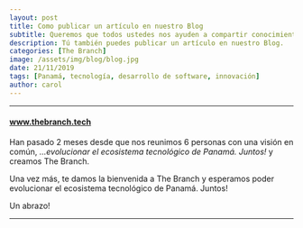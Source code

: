 ```yaml
---
layout: post
title: Como publicar un artículo en nuestro Blog
subtitle: Queremos que todos ustedes nos ayuden a compartir conocimiento. 
description: Tú también puedes publicar un artículo en nuestro Blog.
categories: [The Branch]
image: /assets/img/blog/blog.jpg
date: 21/11/2019
tags: [Panamá, tecnología, desarrollo de software, innovación]
author: carol
---
```


****

#### www.thebranch.tech

Han pasado 2 meses desde que nos reunimos 6 personas con una visión en común, *...evolucionar el ecosistema tecnológico de Panamá. Juntos!* y creamos The Branch.

Una vez más, te damos la bienvenida a The Branch y esperamos poder evolucionar el ecosistema tecnológico de Panamá. Juntos!

Un abrazo!

***